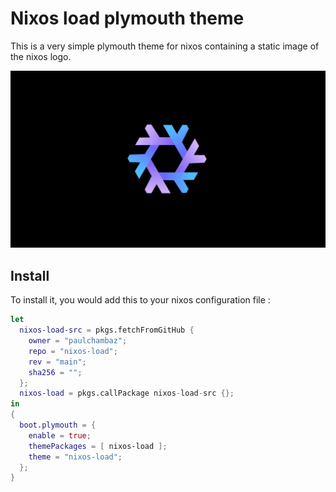# Nixos load plymouth theme

This is a very simple plymouth theme for nixos containing a static image of the nixos logo.

![screenshot](screenshot.png)

## Install

To install it, you would add this to your nixos configuration file :

```nix
let
  nixos-load-src = pkgs.fetchFromGitHub {
    owner = "paulchambaz";
    repo = "nixos-load";
    rev = "main";
    sha256 = "";
  };
  nixos-load = pkgs.callPackage nixos-load-src {};
in
{
  boot.plymouth = {
    enable = true;
    themePackages = [ nixos-load ];
    theme = "nixos-load";
  };
}
```
